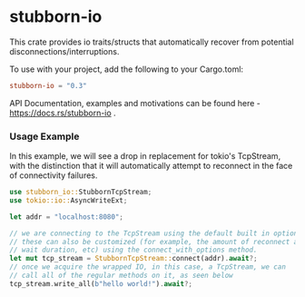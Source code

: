 # stubborn-io

This crate provides io traits/structs that automatically recover from potential disconnections/interruptions.

To use with your project, add the following to your Cargo.toml:

```toml
stubborn-io = "0.3"
```

API Documentation, examples and motivations can be found here -
https://docs.rs/stubborn-io .

### Usage Example

In this example, we will see a drop in replacement for tokio's TcpStream, with the
distinction that it will automatically attempt to reconnect in the face of connectivity failures.

```rust
use stubborn_io::StubbornTcpStream;
use tokio::io::AsyncWriteExt;

let addr = "localhost:8080";

// we are connecting to the TcpStream using the default built in options.
// these can also be customized (for example, the amount of reconnect attempts,
// wait duration, etc) using the connect_with_options method.
let mut tcp_stream = StubbornTcpStream::connect(addr).await?;
// once we acquire the wrapped IO, in this case, a TcpStream, we can
// call all of the regular methods on it, as seen below
tcp_stream.write_all(b"hello world!").await?;
```
